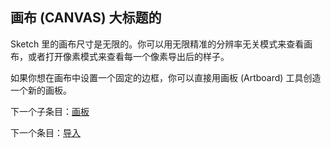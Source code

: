 ## 画布 (CANVAS) 大标题的
Sketch 里的画布尺寸是无限的。你可以用无限精准的分辨率无关模式来查看画布，或者打开像素模式来查看每一个像素导出后的样子。

如果你想在画布中设置一个固定的边框，你可以直接用画板 (Artboard) 工具创造一个新的画板。



下一个子条目：[画板](http://www.bohemiancoding.com/sketch/help/manual/canvas/artboards/)

下一个条目：[导入](http://www.bohemiancoding.com/sketch/help/manual/importing/)